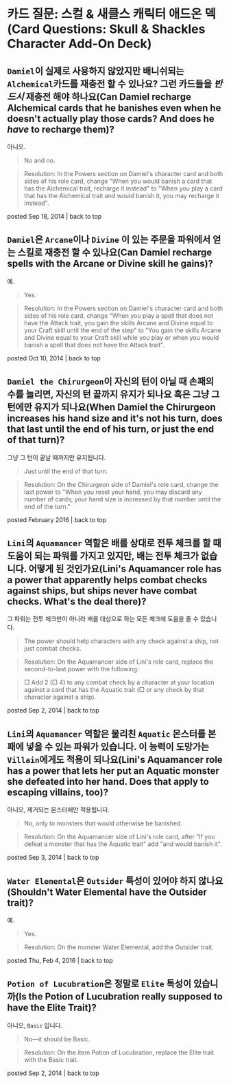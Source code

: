 # 카드 질문: 스컬 \& 새클스 캐릭터 애드온 덱(Card Questions: Skull & Shackles Character Add-On Deck)

## `Damiel`이 실제로 사용하지 않았지만 배니쉬되는 `Alchemical`카드를 재충전 할 수 있나요? 그런 카드들을 *반드시* 재충전 해야 하나요(Can Damiel recharge Alchemical cards that he banishes even when he doesn't actually play those cards? And does he *have* to recharge them)?

아니오.

> No and no.

> Resolution: In the Powers section on Damiel's character card and both sides of his role card, change "When you would banish a card that has the Alchemical trait, recharge it instead" to "When you play a card that has the Alchemical trait and would banish it, you may recharge it instead".

posted Sep 18, 2014 | back to top

## `Damiel`은 `Arcane`이나 `Divine` 이 있는 주문을 파워에서 얻는 스킬로 재충전 할 수 있나요(Can Damiel recharge spells with the Arcane or Divine skill he gains)?

예.

> Yes.

> Resolution: In the Powers section on Damiel's character card and both sides of his role card, change "When you play a spell that does not have the Attack trait, you gain the skills Arcane and Divine equal to your Craft skill until the end of the step" to "You gain the skills Arcane and Divine equal to your Craft skill while you play or when you would banish a spell that does not have the Attack trait".

posted Oct 10, 2014 | back to top

## `Damiel the Chirurgeon`이 자신의 턴이 아닐 때 손패의 수를 늘리면, 자신의 턴 끝까지 유지가 되나요 혹은 그냥 그 턴에만 유지가 되나요(When Damiel the Chirurgeon increases his hand size and it's not his turn, does that last until the end of his turn, or just the end of that turn)?

그냥 그 턴이 끝날 때까지만 유지됩니다.

> Just until the end of that turn.

> Resolution: On the Chirurgeon side of Damiel's role card, change the last power to "When you reset your hand, you may discard any number of cards; your hand size is increased by that number until the end of the turn."

posted February 2016 | back to top

## `Lini`의 `Aquamancer` 역할은 배를 상대로 전투 체크를 할 때 도움이 되는 파워를 가지고 있지만, 배는 전투 체크가 없습니다. 어떻게 된 것인가요(Lini's Aquamancer role has a power that apparently helps combat checks against ships, but ships never have combat checks. What's the deal there)?

그 파워는 전투 체크만이 아니라 배를 대상으로 하는 모든 체크에 도움을 줄 수 있습니다.

> The power should help characters with any check against a ship, not just combat checks.

> Resolution: On the Aquamancer side of Lini's role card, replace the second-to-last power with the following:

> □ Add 2 (□ 4) to any combat check by a character at your location against a card that has the Aquatic trait (□ or any check by that character against a ship).

posted Sep 2, 2014 | back to top

## `Lini`의 `Aquamancer` 역할은 물리친 `Aquatic` 몬스터를 본패에 넣을 수 있는 파워가 있습니다. 이 능력이 도망가는 `Villain`에게도 적용이 되나요(Lini's Aquamancer role has a power that lets her put an Aquatic monster she defeated into her hand. Does that apply to escaping villains, too)?

아니오, 제거되는 몬스터에만 적용됩니다.

> No, only to monsters that would otherwise be banished.

> Resolution: On the Aquamancer side of Lini's role card, after "If you defeat a monster that has the Aquatic trait" add "and would banish it".

posted Sep 3, 2014 | back to top

## `Water Elemental`은 `Outsider` 특성이 있어야 하지 않나요(Shouldn't Water Elemental have the Outsider trait)?

예.

> Yes.

> Resolution: On the monster Water Elemental, add the Outsider trait.

posted Thu, Feb 4, 2016 | back to top

## `Potion of Lucubration`은 정말로 `Elite` 특성이 있습니까(Is the Potion of Lucubration really supposed to have the Elite Trait)?

아니오, `Basic` 입니다.

> No—it should be Basic.

> Resolution: On the item Potion of Lucubration, replace the Elite trait with the Basic trait.

posted Sep 2, 2014 | back to top
